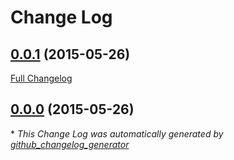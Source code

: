 # Change Log

## [0.0.1](https://github.com/jasonhutchens/parse_log_drain/tree/0.0.1) (2015-05-26)

[Full Changelog](https://github.com/jasonhutchens/parse_log_drain/compare/0.0.0...0.0.1)

## [0.0.0](https://github.com/jasonhutchens/parse_log_drain/tree/0.0.0) (2015-05-26)



\* *This Change Log was automatically generated by [github_changelog_generator](https://github.com/skywinder/Github-Changelog-Generator)*
